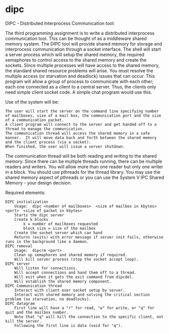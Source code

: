 # dipc

DIPC - Distributed Interprocess Communication tool: 

The third programming assignment is to write a distributed interprocess communication tool.  This can be thought of as a middleware shared memory system.   The DIPC tool will provide shared memory for storage and interprocess communication through a socket interface.    The shell will start a server process which will setup the shared memory, the required semaphores to control access to the shared memory and create the sockets.   Since multiple processes will have access to the shared memory, the standard shared resource problems will arise.   You must resolve the multiple access (or starvation and deadlock) issues that can occur.    This program will allow a group of process to communicate with each other; each one connected as a client to a central server.   Thus, the clients only need simple client socket code.   A simple chat program would use this. 

Use of the system will be:

    The user will start the server on the command line specifying number of mailboxes, size of a mail box, the communication port and the size of a communication packet.
    A client program will connect to the server and get handed off to a thread to manage the communication.
    The communication thread will access the shared memory in a safe manner.  It will move data back and forth between the shared memory and the client process (via a socket). 
    When finished, the user will issue a server shutdown.

The communication thread will be both reading and writing to the shared memory.   Since there can be multiple threads running, there can be multiple readers and writers.  You will allow more than one reader but only one writer in a block.   You should use pthreads for the thread library.  You may use the shared memory aspect of pthreads or you can use the System V IPC Shared Memory - your design decision. 

Required elements:

    DIPC initialization
        Usage:  dipc <number of mailboxes>  <size of mailbox in kbytes>  <port>  <size of packet in kbytes>
        Starts the dipc server
        Create k blocks
            k = number of mailboxes requested
            block size = size of the mailbox
        Create the socket server which can hand
        Returns (exits) with error message if server init fails, otherwise runs in the background like a daemon.
    DIPC removal
        Usage:  dipcrm <port>
        Clean up semaphores and shared memory if required.
        Will kill server process (stop the socket accept loop).
    DIPC server
        Will listen for connections.
        Will accept connections and hand them off to a thread.
        Will exit when it gets the exit command from dipcdel.
        Will establish the shared memory component.
    DIPC Communication thread
        Interact with client over socket setup by server.
        Interact with shared memory and solving the critical section problem (no starvation, no deadlocks). 
    DIPC datagram
        First line will have a "r" for read, "w" for write, or "q" for quit and the mailbox number.
        Note that "q" will kill the connection to the specific client, not kill the server.
        Following the first line is data (void for "q").  

